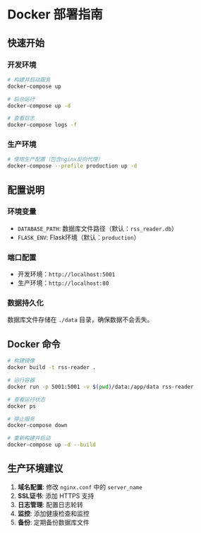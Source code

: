 # Docker 部署指南

## 快速开始

### 开发环境
```bash
# 构建并启动服务
docker-compose up

# 后台运行
docker-compose up -d

# 查看日志
docker-compose logs -f
```

### 生产环境
```bash
# 使用生产配置（包含nginx反向代理）
docker-compose --profile production up -d
```

## 配置说明

### 环境变量
- `DATABASE_PATH`: 数据库文件路径（默认：`rss_reader.db`）
- `FLASK_ENV`: Flask环境（默认：`production`）

### 端口配置
- 开发环境：`http://localhost:5001`
- 生产环境：`http://localhost:80`

### 数据持久化
数据库文件存储在 `./data` 目录，确保数据不会丢失。

## Docker 命令

```bash
# 构建镜像
docker build -t rss-reader .

# 运行容器
docker run -p 5001:5001 -v $(pwd)/data:/app/data rss-reader

# 查看运行状态
docker ps

# 停止服务
docker-compose down

# 重新构建并启动
docker-compose up -d --build
```

## 生产环境建议

1. **域名配置**: 修改 `nginx.conf` 中的 `server_name`
2. **SSL证书**: 添加 HTTPS 支持
3. **日志管理**: 配置日志轮转
4. **监控**: 添加健康检查和监控
5. **备份**: 定期备份数据库文件